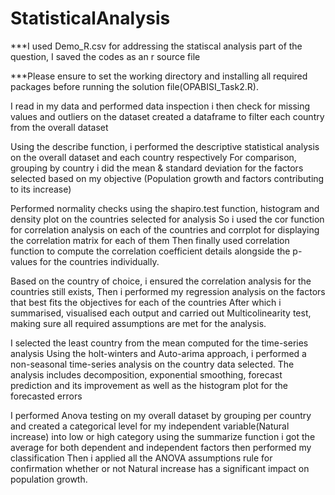 # StatisticalAnalysis
***I used Demo_R.csv for addressing the statiscal analysis part of the question, I saved the codes as an r source file

***Please ensure to set the working directory and installing all required packages before running the solution file(OPABISI_Task2.R).

I read in my data and performed data inspection
i then check for missing values and outliers on the dataset
created a dataframe to filter each country from the overall dataset


Using the describe function, i performed the descriptive statistical analysis on the overall dataset and each country respectively
For comparison, grouping by country i did the mean & standard deviation for the factors selected based on my objective 
(Population growth and factors contributing to its increase)


Performed normality checks using the shapiro.test function, histogram and density plot on the countries selected for analysis
So i used the cor function for correlation analysis on each of the countries and corrplot for displaying the correlation matrix for each of them
Then finally used correlation function to compute the correlation coefficient details alongside the p-values for the countries individually.


Based on the country of choice, i ensured the correlation analysis for the countries still exists, 
Then i performed my regression analysis on the factors that best fits the objectives for each of the countries
After which i summarised, visualised each output and carried out Multicolinearity test, making sure all required assumptions are met for the analysis.


I selected the least country from the mean computed for the time-series analysis
Using the holt-winters and Auto-arima approach, i performed a non-seasonal time-series analysis on the country data selected.
The analysis includes decomposition, exponential smoothing, forecast prediction and its improvement as well as the histogram plot for the forecasted errors


I performed Anova testing on my overall dataset by grouping per country and created a categorical level for my independent variable(Natural increase) into low or high category
using the summarize function i got the average for both dependent and independent factors then performed my classification
Then i applied all the ANOVA assumptions rule for confirmation whether or not Natural increase has a significant impact on population growth.
